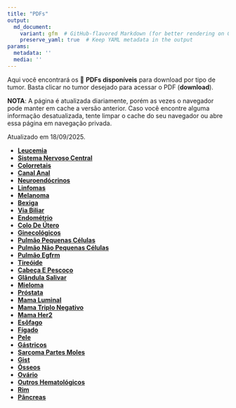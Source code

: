 ```yaml
---
title: "PDFs"
output: 
  md_document:
    variant: gfm  # GitHub-flavored Markdown (for better rendering on GitHub)
    preserve_yaml: true  # Keep YAML metadata in the output
params:
  metadata: ''
  media: ''
---
```


<script async src="https://scripts.simpleanalyticscdn.com/latest.js"></script>

Aqui você encontrará os 📝 **PDFs disponíveis** para download por tipo
de tumor. Basta clicar no tumor desejado para acessar o PDF
(**download**).

**NOTA**: A página é atualizada diariamente, porém as vezes o navegador
pode manter em cache a versão anterior. Caso você encontre alguma
informação desatualizada, tente limpar o cache do seu navegador ou abre
essa página em navegação privada.

Atualizado em 18/09/2025.

- [**Leucemia**](https://coeoralmeds-e768.restdb.io/media/68cb95dd0d20f72500001791?download=true)
- [**Sistema Nervoso
  Central**](https://coeoralmeds-e768.restdb.io/media/68cb95df0d20f72500001793?download=true)
- [**Colorretais**](https://coeoralmeds-e768.restdb.io/media/68cb95e20d20f72500001797?download=true)
- [**Canal
  Anal**](https://coeoralmeds-e768.restdb.io/media/68cb95e40d20f72500001799?download=true)
- [**Neuroendócrinos**](https://coeoralmeds-e768.restdb.io/media/68cb95e50d20f7250000179b?download=true)
- [**Linfomas**](https://coeoralmeds-e768.restdb.io/media/68cb95e70d20f7250000179d?download=true)
- [**Melanoma**](https://coeoralmeds-e768.restdb.io/media/68cb95e90d20f7250000179f?download=true)
- [**Bexiga**](https://coeoralmeds-e768.restdb.io/media/68cb95ea0d20f725000017a1?download=true)
- [**Via
  Biliar**](https://coeoralmeds-e768.restdb.io/media/68cb95ec0d20f725000017a4?download=true)
- [**Endométrio**](https://coeoralmeds-e768.restdb.io/media/68cb95ee0d20f725000017a5?download=true)
- [**Colo De
  Útero**](https://coeoralmeds-e768.restdb.io/media/68cb95ef0d20f725000017a8?download=true)
- [**Ginecológicos**](https://coeoralmeds-e768.restdb.io/media/68cb95f10d20f725000017aa?download=true)
- [**Pulmão Pequenas
  Células**](https://coeoralmeds-e768.restdb.io/media/68cb95f30d20f725000017ab?download=true)
- [**Pulmão Não Pequenas
  Células**](https://coeoralmeds-e768.restdb.io/media/68cb95f40d20f725000017ad?download=true)
- [**Pulmão
  Egfrm**](https://coeoralmeds-e768.restdb.io/media/68cb95f60d20f725000017b0?download=true)
- [**Tireóide**](https://coeoralmeds-e768.restdb.io/media/68cb95fa0d20f725000017b4?download=true)
- [**Cabeça E
  Pescoço**](https://coeoralmeds-e768.restdb.io/media/68cb95fb0d20f725000017b6?download=true)
- [**Glândula
  Salivar**](https://coeoralmeds-e768.restdb.io/media/68cb95fd0d20f725000017b7?download=true)
- [**Mieloma**](https://coeoralmeds-e768.restdb.io/media/68cb95fe0d20f725000017b9?download=true)
- [**Próstata**](https://coeoralmeds-e768.restdb.io/media/68cb96000d20f725000017bb?download=true)
- [**Mama
  Luminal**](https://coeoralmeds-e768.restdb.io/media/68cb96040d20f725000017c0?download=true)
- [**Mama Triplo
  Negativo**](https://coeoralmeds-e768.restdb.io/media/68cb96050d20f725000017c2?download=true)
- [**Mama
  Her2**](https://coeoralmeds-e768.restdb.io/media/68cb96070d20f725000017c4?download=true)
- [**Esôfago**](https://coeoralmeds-e768.restdb.io/media/68cb96080d20f725000017c9?download=true)
- [**Fígado**](https://coeoralmeds-e768.restdb.io/media/68cb960a0d20f725000017cb?download=true)
- [**Pele**](https://coeoralmeds-e768.restdb.io/media/68cb960c0d20f725000017cd?download=true)
- [**Gástricos**](https://coeoralmeds-e768.restdb.io/media/68cb960d0d20f725000017d0?download=true)
- [**Sarcoma Partes
  Moles**](https://coeoralmeds-e768.restdb.io/media/68cb960f0d20f725000017d2?download=true)
- [**Gist**](https://coeoralmeds-e768.restdb.io/media/68cb96110d20f725000017d3?download=true)
- [**Ósseos**](https://coeoralmeds-e768.restdb.io/media/68cb96120d20f725000017d5?download=true)
- [**Ovário**](https://coeoralmeds-e768.restdb.io/media/68cb96140d20f725000017d7?download=true)
- [**Outros
  Hematológicos**](https://coeoralmeds-e768.restdb.io/media/68cb96160d20f725000017da?download=true)
- [**Rim**](https://coeoralmeds-e768.restdb.io/media/68cb96180d20f725000017dc?download=true)
- [**Pâncreas**](https://coeoralmeds-e768.restdb.io/media/68cb96190d20f725000017de?download=true)
